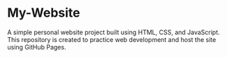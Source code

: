 # My-Website
 A simple personal website project built using HTML, CSS, and JavaScript. This repository is created to practice web development and host the site using GitHub Pages.  
